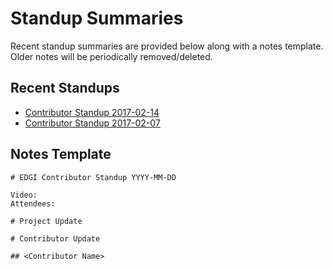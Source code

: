 # Standup Summaries

Recent standup summaries are provided below along with a notes template. Older notes will be periodically removed/deleted.

## Recent Standups

- [Contributor Standup 2017-02-14](https://hackmd.io/GYFgrAxghmAcsFoCmIDsEEgGzCg2AnKgIwIBGqSUSqUATKqmAUA=#)
- [Contributor Standup 2017-02-07](https://hackmd.io/GYFgrAxghmAcsFoCmIDsEEgGzCg2AnKgIwIBGqSUSqUATKqmAUA=#)

## Notes Template

```
# EDGI Contributor Standup YYYY-MM-DD

Video:
Attendees:

# Project Update

# Contributor Update

## <Contributor Name>

```
